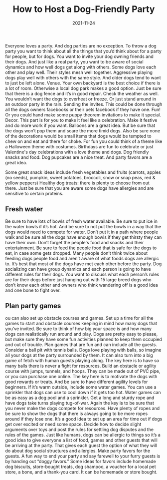 ﻿---
title: "How to Host a Dog-Friendly Party"
date: "2021-11-24"
hero_image: "./dog-party.jpg"
hero_image_alt: "Dog in a Party Hat"
hero_image_credit_text: "Terrance Raper"
hero_image_credit_link: "https://unsplash.com/@tkr92?utm_source=unsplash&utm_medium=referral&utm_content=creditCopyText"
---

Everyone loves a party. And dog parties are no exception. To throw a dog party you want to think about all the things that you’d think about for a party for people, but for dogs. You want to invite your dog owning friends and their dogs. And just like a real party, you want to be aware of social dynamics and how well dogs get along with others.
Some dogs love each other and play well. Their styles mesh well together. Aggressive playing dogs play well with others with the same style. And older dogs tend to want to just be left alone.
Venue. Your own backyard is the best choice if there is a lot of room. Otherwise a local dog park makes a good option. Just be sure that there is a dog fence and it’s in good repair. Check the weather as well. You wouldn’t want the dogs to overheat or freeze. Or just stand around in an outdoor party in the rain.
Sending the invites. This could be done through all the dogs owners facebooks or their pets facebook if they have one. Fun! Or you could hand make some puppy theorem invitations to make it special.
Decor. This part is for you to make it feel like a celebration. Make it festive and do more work if you want. Balloons are a great idea. But be sure that the dogs won’t pop them and scare the more timid dogs. Also be sure none of the decorations would be small items that dogs would be tempted to chew on and eat and there for choke.
For fun you could think of a theme like a Halloween theme with costumes. Birthdays are fun to celebrate or just Valentine's day celebrations with a love theme and dogs.
Dog friendly snacks and food. Dog pupcakes are a nice treat. And party favors are a great idea. 

Some great snack ideas include fresh vegetables and fruits (carrots, apples (no seeds), pumpkin, sweet potatoes, broccoli, snow or snap peas, red & yellow peppers)
Healthy dog treats: there is plenty to choose from out there. Just be sure that you are aware some dogs have allergies and are sensitive to certain proteins.

## Fresh water

Be sure to have lots of bowls of fresh water available. Be sure to put ice in the water bowls if it’s hot. And be sure to not put the bowls in a way that the dogs would need to compete for water. Don’t put it in a path where people walk and be sure all the dogs have enough bowls if they get thirsty they can have their own.
Don’t forget the people's food and snacks and their entertainment.  Be sure to feed the people food that is safe for the dogs to eat, in case some gets dropped. Many people don’t think twice about feeding dogs people food and aren’t aware of what foods dogs are allergic to.
It’s best that most of the dogs have met each other before the party. Dog socializing can have group dynamics and each person is going to have different rules for their dogs. You want to discuss what each person’s rules are for their dogs before just hanging out with 15 large breed dogs who don’t know each other and owners who think wandering off is a good idea and one bone to fight over.

## Plan party games 

ou can also set up obstacle courses and games. Set up a time for all the games to start and obstacle courses keeping in mind how many dogs that you’ve invited. Be sure to think of how big your space is and how many dogs can realistically run around and play. 
Dogs are pretty easy to please, but make sure they have some fun activities planned to keep them occupied and out of trouble. Plan games that are fun and can include all the guests.
Consider a ball pit with tennis balls. Dogs love playing with balls, so imagine all your dogs at the party surrounded by them. It can also turn into a big game of fetch with human guests playing along. The key here is to have so many balls there is never a fight for resources.
Build an obstacle or agility course with jumps, tunnels, and hoops. They can be made out of PVC pipe, or you can purchase one online. The key here is to motivate the dogs with good rewards or treats. And be sure to have different agility levels for beginners. 
If it’s warm outside, include some water games. You can use a sprinkler that dogs can use to cool down if it gets too hot. Water games can be as easy as a dog pool and a sprinkler.
Get a long and sturdy rope and have dogs take turns playing tug-of-war. Again the key is to be sure that you never make the dogs compete for resources. Have plenty of ropes and be sure to show the dogs that there is always going to be more ropes around if they lose one. 
It’s a good idea to set up an area for time out if dogs get over excited or need some space. Decide how to decide slight arguments over toys and post the rules for settling dog disputes and the rules of the games. Just like humans, dogs can be allergic to things so it’s a good idea to give everyone a list of food, games and other guests that will be arriving at the party. That gives each guest the option of what they will do about dog social structures and allergies.
Make party favors for the guests. A fun way to end your party and say farewell to your furry guests is by handing out “doggy favors.” Some ideas for favors include homemade dog biscuits, store-bought treats, dog shampoo, a voucher for a local pet store, a bone, and a thank-you card. It can be homemade or store bought.